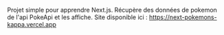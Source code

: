 Projet simple pour apprendre Next.js. Récupère des données de pokemon de l'api PokeApi et les affiche. Site disponible ici : https://next-pokemons-kappa.vercel.app
